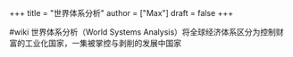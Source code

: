 +++
title = "世界体系分析"
author = ["Max"]
draft = false
+++

\#wiki
世界体系分析（World Systems Analysis）将全球经济体系区分为控制财富的工业化国家，一集被掌控与剥削的发展中国家
